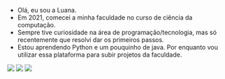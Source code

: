 - Olá, eu sou a Luana.
- Em 2021, comecei a minha faculdade no curso de ciência da computação.
- Sempre tive curiosidade na área de programação/tecnologia, mas só recentemente que resolvi dar os primeiros passos. 
- Estou aprendendo Python e um pouquinho de java. Por enquanto vou utilizar essa plataforma para subir projetos da faculdade.

[<img src="https://img.shields.io/badge/linkedin-%230077B5.svg?&style=for-the-badge&logo=linkedin&logoColor=white" />](https://www.linkedin.com/in/luana-nakasuga/) [<img src = "https://img.shields.io/badge/instagram-%23E4405F.svg?&style=for-the-badge&logo=instagram&logoColor=white">](https://www.instagram.com/luana.nakasuga/) [<img src = "https://img.shields.io/badge/facebook-%231877F2.svg?&style=for-the-badge&logo=facebook&logoColor=white">](https://www.facebook.com/luana.nakasuga)
